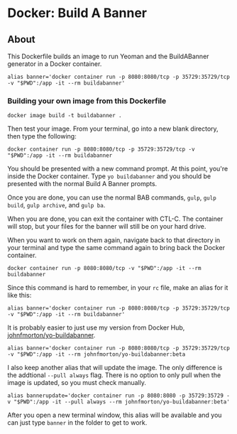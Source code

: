 # Docker: Build A Banner

## About

This Dockerfile builds an image to run Yeoman and the BuildABanner generator in a Docker container.

```
alias banner='docker container run -p 8080:8080/tcp -p 35729:35729/tcp -v "$PWD":/app -it --rm buildabanner'
```
### Building your own image from this Dockerfile

```
docker image build -t buildabanner .
```

Then test your image. From your terminal, go into a new blank directory, then type the following:

```
docker container run -p 8080:8080/tcp -p 35729:35729/tcp -v "$PWD":/app -it --rm buildabanner
```

You should be presented with a new command prompt. At this point, you're inside the Docker container. Type `yo buildabanner` and you should be presented with the normal Build A Banner prompts.

Once you are done, you can use the normal BAB commands, `gulp`, `gulp build`, `gulp archive`, and `gulp ba`.

When you are done, you can exit the container with CTL-C. The container will stop, but your files for the banner will still be on your hard drive.

When you want to work on them again, navigate back to that directory in your terminal and type the same command again to bring back the Docker container.

```
docker container run -p 8080:8080/tcp -v "$PWD":/app -it --rm buildabanner
```
Since this command is hard to remember, in your `rc` file, make an alias for it like this:

```
alias banner='docker container run -p 8080:8080/tcp -p 35729:35729/tcp -v "$PWD":/app -it --rm buildabanner'
```

It is probably easier to just use my version from Docker Hub, [johnfmorton/yo-buildabanner](https://hub.docker.com/r/johnfmorton/yo-buildabanner).

```
alias banner='docker container run -p 8080:8080/tcp -p 35729:35729/tcp -v "$PWD":/app -it --rm johnfmorton/yo-buildabanner:beta
```

I also keep another alias that will update the image. The only difference is the addtional `--pull always` flag. There is no option to only pull when the image is updated, so you must check manually.

```
alias bannerupdate='docker container run -p 8080:8080 -p 35729:35729 -v "$PWD":/app -it --pull always --rm johnfmorton/yo-buildabanner:beta'
```

After you open a new terminal window, this alias will be available and you can just type `banner` in the folder to get to work.
